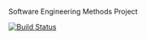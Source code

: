 Software Engineering Methods Project

[![Build Status](https://travis-ci.com/GitGotGo1/sem.svg?branch=develop)](https://travis-ci.com/GitGotGo1/sem)